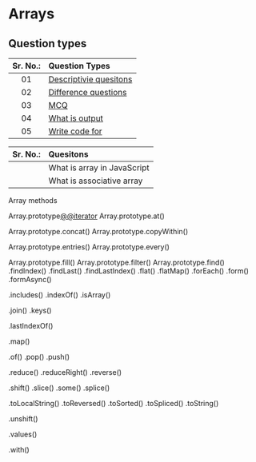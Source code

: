 # Arrays

## Question types

| Sr. No.: | Question Types |
| :---: | :--- |
| 01 | [Descriptivie quesitons](./descriptiveQuestions.md) |
| 02 | [Difference questions](./differenceQuestions.md) |
| 03 | [MCQ](./MCQ.md) |
| 04 | [What is output](./whatIsOutPut.md) |
| 05 | [Write code for](./writeCodeFor.md) |

| Sr. No.: | Quesitons |
| :---: | :--- |
|| What is array in JavaScript |
|| What is associative array |




Array methods

Array.prototype[@@iterator]()
Array.prototype.at()

Array.prototype.concat()
Array.prototype.copyWithin()

Array.prototype.entries()
Array.prototype.every()

Array.prototype.fill()
Array.prototype.filter()
Array.prototype.find()
.findIndex()
.findLast()
.findLastIndex()
.flat()
.flatMap()
.forEach()
.form()
.formAsync()

.includes()
.indexOf()
.isArray()

.join()
.keys()

.lastIndexOf()

.map()

.of()
.pop()
.push()

.reduce()
.reduceRight()
.reverse()

.shift()
.slice()
.some()
.splice()

.toLocalString()
.toReversed()
.toSorted()
.toSpliced()
.toString()

.unshift()

.values()

.with()
